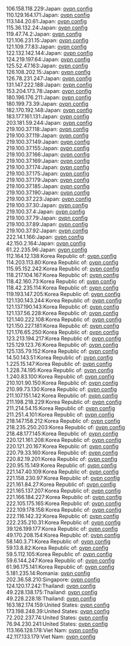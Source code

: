 106.158.118.229:Japan: [ovpn config](vpn/106_158_118_229.ovpn)  
110.129.164.171:Japan: [ovpn config](vpn/110_129_164_171.ovpn)  
113.144.20.61:Japan: [ovpn config](vpn/113_144_20_61.ovpn)  
115.36.132.24:Japan: [ovpn config](vpn/115_36_132_24.ovpn)  
119.47.74.2:Japan: [ovpn config](vpn/119_47_74_2.ovpn)  
121.106.231.15:Japan: [ovpn config](vpn/121_106_231_15.ovpn)  
121.109.77.83:Japan: [ovpn config](vpn/121_109_77_83.ovpn)  
122.132.142.144:Japan: [ovpn config](vpn/122_132_142_144.ovpn)  
124.219.197.64:Japan: [ovpn config](vpn/124_219_197_64.ovpn)  
125.52.47.163:Japan: [ovpn config](vpn/125_52_47_163.ovpn)  
126.108.202.15:Japan: [ovpn config](vpn/126_108_202_15.ovpn)  
126.78.231.247:Japan: [ovpn config](vpn/126_78_231_247.ovpn)  
131.147.222.188:Japan: [ovpn config](vpn/131_147_222_188.ovpn)  
153.204.173.78:Japan: [ovpn config](vpn/153_204_173_78.ovpn)  
180.196.176.211:Japan: [ovpn config](vpn/180_196_176_211.ovpn)  
180.199.73.39:Japan: [ovpn config](vpn/180_199_73_39.ovpn)  
182.170.192.148:Japan: [ovpn config](vpn/182_170_192_148.ovpn)  
183.177.161.131:Japan: [ovpn config](vpn/183_177_161_131.ovpn)  
203.181.59.244:Japan: [ovpn config](vpn/203_181_59_244.ovpn)  
219.100.37.118:Japan: [ovpn config](vpn/219_100_37_118.ovpn)  
219.100.37.119:Japan: [ovpn config](vpn/219_100_37_119.ovpn)  
219.100.37.149:Japan: [ovpn config](vpn/219_100_37_149.ovpn)  
219.100.37.155:Japan: [ovpn config](vpn/219_100_37_155.ovpn)  
219.100.37.166:Japan: [ovpn config](vpn/219_100_37_166.ovpn)  
219.100.37.169:Japan: [ovpn config](vpn/219_100_37_169.ovpn)  
219.100.37.174:Japan: [ovpn config](vpn/219_100_37_174.ovpn)  
219.100.37.175:Japan: [ovpn config](vpn/219_100_37_175.ovpn)  
219.100.37.179:Japan: [ovpn config](vpn/219_100_37_179.ovpn)  
219.100.37.185:Japan: [ovpn config](vpn/219_100_37_185.ovpn)  
219.100.37.190:Japan: [ovpn config](vpn/219_100_37_190.ovpn)  
219.100.37.223:Japan: [ovpn config](vpn/219_100_37_223.ovpn)  
219.100.37.30:Japan: [ovpn config](vpn/219_100_37_30.ovpn)  
219.100.37.4:Japan: [ovpn config](vpn/219_100_37_4.ovpn)  
219.100.37.79:Japan: [ovpn config](vpn/219_100_37_79.ovpn)  
219.100.37.89:Japan: [ovpn config](vpn/219_100_37_89.ovpn)  
219.100.37.92:Japan: [ovpn config](vpn/219_100_37_92.ovpn)  
222.14.1.166:Japan: [ovpn config](vpn/222_14_1_166.ovpn)  
42.150.2.164:Japan: [ovpn config](vpn/42_150_2_164.ovpn)  
61.22.235.96:Japan: [ovpn config](vpn/61_22_235_96.ovpn)  
112.164.12.138:Korea Republic of: [ovpn config](vpn/112_164_12_138.ovpn)  
114.203.113.80:Korea Republic of: [ovpn config](vpn/114_203_113_80.ovpn)  
115.95.152.242:Korea Republic of: [ovpn config](vpn/115_95_152_242.ovpn)  
118.217.104.167:Korea Republic of: [ovpn config](vpn/118_217_104_167.ovpn)  
118.42.160.73:Korea Republic of: [ovpn config](vpn/118_42_160_73.ovpn)  
118.42.235.114:Korea Republic of: [ovpn config](vpn/118_42_235_114.ovpn)  
119.193.147.205:Korea Republic of: [ovpn config](vpn/119_193_147_205.ovpn)  
121.130.143.244:Korea Republic of: [ovpn config](vpn/121_130_143_244.ovpn)  
121.137.190.143:Korea Republic of: [ovpn config](vpn/121_137_190_143.ovpn)  
121.137.56.228:Korea Republic of: [ovpn config](vpn/121_137_56_228.ovpn)  
121.140.222.108:Korea Republic of: [ovpn config](vpn/121_140_222_108.ovpn)  
121.150.227.181:Korea Republic of: [ovpn config](vpn/121_150_227_181.ovpn)  
121.176.65.250:Korea Republic of: [ovpn config](vpn/121_176_65_250.ovpn)  
123.213.194.217:Korea Republic of: [ovpn config](vpn/123_213_194_217.ovpn)  
125.129.123.76:Korea Republic of: [ovpn config](vpn/125_129_123_76.ovpn)  
125.135.79.152:Korea Republic of: [ovpn config](vpn/125_135_79_152.ovpn)  
14.50.143.51:Korea Republic of: [ovpn config](vpn/14_50_143_51.ovpn)  
1.225.15.147:Korea Republic of: [ovpn config](vpn/1_225_15_147.ovpn)  
1.228.74.195:Korea Republic of: [ovpn config](vpn/1_228_74_195.ovpn)  
1.240.83.100:Korea Republic of: [ovpn config](vpn/1_240_83_100.ovpn)  
210.101.90.150:Korea Republic of: [ovpn config](vpn/210_101_90_150.ovpn)  
210.99.73.130:Korea Republic of: [ovpn config](vpn/210_99_73_130.ovpn)  
211.107.151.142:Korea Republic of: [ovpn config](vpn/211_107_151_142.ovpn)  
211.198.218.229:Korea Republic of: [ovpn config](vpn/211_198_218_229.ovpn)  
211.214.54.15:Korea Republic of: [ovpn config](vpn/211_214_54_15.ovpn)  
211.251.4.101:Korea Republic of: [ovpn config](vpn/211_251_4_101.ovpn)  
218.147.158.212:Korea Republic of: [ovpn config](vpn/218_147_158_212.ovpn)  
218.235.250.203:Korea Republic of: [ovpn config](vpn/218_235_250_203.ovpn)  
218.48.177.145:Korea Republic of: [ovpn config](vpn/218_48_177_145.ovpn)  
220.121.161.208:Korea Republic of: [ovpn config](vpn/220_121_161_208.ovpn)  
220.121.20.167:Korea Republic of: [ovpn config](vpn/220_121_20_167.ovpn)  
220.79.33.160:Korea Republic of: [ovpn config](vpn/220_79_33_160.ovpn)  
220.82.19.201:Korea Republic of: [ovpn config](vpn/220_82_19_201.ovpn)  
220.95.15.149:Korea Republic of: [ovpn config](vpn/220_95_15_149.ovpn)  
221.147.40.109:Korea Republic of: [ovpn config](vpn/221_147_40_109.ovpn)  
221.158.230.97:Korea Republic of: [ovpn config](vpn/221_158_230_97.ovpn)  
221.161.84.27:Korea Republic of: [ovpn config](vpn/221_161_84_27.ovpn)  
221.165.137.207:Korea Republic of: [ovpn config](vpn/221_165_137_207.ovpn)  
221.166.184.227:Korea Republic of: [ovpn config](vpn/221_166_184_227.ovpn)  
222.105.175.165:Korea Republic of: [ovpn config](vpn/222_105_175_165.ovpn)  
222.109.178.158:Korea Republic of: [ovpn config](vpn/222_109_178_158.ovpn)  
222.116.142.32:Korea Republic of: [ovpn config](vpn/222_116_142_32.ovpn)  
222.235.210.31:Korea Republic of: [ovpn config](vpn/222_235_210_31.ovpn)  
39.126.199.177:Korea Republic of: [ovpn config](vpn/39_126_199_177.ovpn)  
49.170.208.154:Korea Republic of: [ovpn config](vpn/49_170_208_154.ovpn)  
58.140.3.71:Korea Republic of: [ovpn config](vpn/58_140_3_71.ovpn)  
59.13.8.82:Korea Republic of: [ovpn config](vpn/59_13_8_82.ovpn)  
59.5.112.105:Korea Republic of: [ovpn config](vpn/59_5_112_105.ovpn)  
59.6.144.247:Korea Republic of: [ovpn config](vpn/59_6_144_247.ovpn)  
61.96.175.141:Korea Republic of: [ovpn config](vpn/61_96_175_141.ovpn)  
5.181.235.14:Romania: [ovpn config](vpn/5_181_235_14.ovpn)  
202.36.58.210:Singapore: [ovpn config](vpn/202_36_58_210.ovpn)  
124.120.17.242:Thailand: [ovpn config](vpn/124_120_17_242.ovpn)  
49.228.138.175:Thailand: [ovpn config](vpn/49_228_138_175.ovpn)  
49.228.228.18:Thailand: [ovpn config](vpn/49_228_228_18.ovpn)  
163.182.174.159:United States: [ovpn config](vpn/163_182_174_159.ovpn)  
173.198.248.39:United States: [ovpn config](vpn/173_198_248_39.ovpn)  
72.202.237.74:United States: [ovpn config](vpn/72_202_237_74.ovpn)  
76.94.230.241:United States: [ovpn config](vpn/76_94_230_241.ovpn)  
113.166.128.178:Viet Nam: [ovpn config](vpn/113_166_128_178.ovpn)  
42.117.133.179:Viet Nam: [ovpn config](vpn/42_117_133_179.ovpn)  
